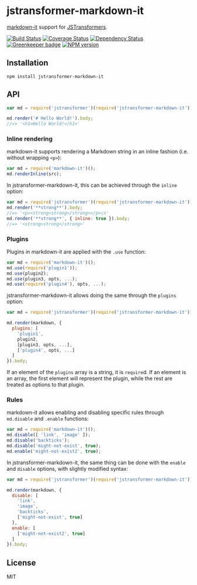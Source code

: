 # jstransformer-markdown-it

[markdown-it](https://github.com/markdown-it/markdown-it) support for [JSTransformers](http://github.com/jstransformers).

[![Build Status](https://img.shields.io/travis/jstransformers/jstransformer-markdown-it/master.svg)](https://travis-ci.org/jstransformers/jstransformer-markdown-it)
[![Coverage Status](https://img.shields.io/codecov/c/github/jstransformers/jstransformer-markdown-it/master.svg)](https://codecov.io/gh/jstransformers/jstransformer-markdown-it)
[![Dependency Status](https://img.shields.io/david/jstransformers/jstransformer-markdown-it/master.svg)](http://david-dm.org/jstransformers/jstransformer-markdown-it)
[![Greenkeeper badge](https://badges.greenkeeper.io/jstransformers/jstransformer-markdown-it.svg)](https://greenkeeper.io/)
[![NPM version](https://img.shields.io/npm/v/jstransformer-markdown-it.svg)](https://www.npmjs.org/package/jstransformer-markdown-it)

## Installation

    npm install jstransformer-markdown-it

## API

```js
var md = require('jstransformer')(require('jstransformer-markdown-it'));

md.render('# Hello World!').body;
//=> '<h1>Hello World!</h1>'
```

### Inline rendering

markdown-it supports rendering a Markdown string in an inline fashion (i.e. without wrapping `<p>`):

```js
var md = require('markdown-it')();
md.renderInline(src);
```

In jstransformer-markdown-it, this can be achieved through the `inline` option:

```js
var md = require('jstransformer')(require('jstransformer-markdown-it'));
md.render('**strong**').body;
//=> '<p><strong>strong</strong></p>\n'
md.render('**strong**', { inline: true }).body;
//=> '<strong>strong</strong>'
```

### Plugins

Plugins in markdown-it are applied with the `.use` function:

```js
var md = require('markdown-it')();
md.use(require('plugin1'));
md.use(plugin2);
md.use(plugin3, opts, ...);
md.use(require('plugin4'), opts, ...);
```

jstransformer-markdown-it allows doing the same through the `plugins` option:

```js
var md = require('jstransformer')(require('jstransformer-markdown-it'));

md.render(markdown, {
  plugins: [
    'plugin1',
    plugin2,
    [plugin3, opts, ...],
    ['plugin4', opts, ...]
  ]
}).body;
```

If an element of the `plugins` array is a string, it is `require`d. If an element is an array, the first element will represent the plugin, while the rest are treated as options to that plugin.

### Rules

markdown-it allows enabling and disabling specific rules through `md.disable` and `.enable` functions:

```js
var md = require('markdown-it')();
md.disable([ 'link', 'image' ]);
md.disable('backticks');
md.disable('might-not-exist', true);
md.enable('might-not-exist2', true);
```

In jstransformer-markdown-it, the same thing can be done with the `enable` and `disable` options, with slightly modified syntax:

```js
var md = require('jstransformer')(require('jstransformer-markdown-it'))

md.render(markdown, {
  disable: [
    'link',
    'image',
    'backticks',
    ['might-not-exist', true]
  ],
  enable: [
    ['might-not-exist2', true]
  ]
}).body;
```

## License

MIT
